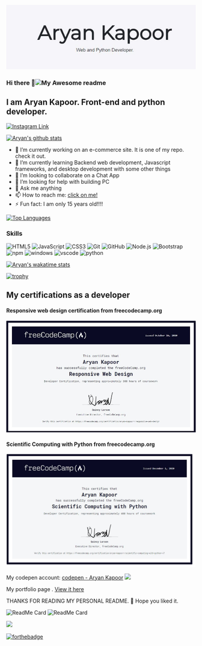 
![aryan kapoor](https://github.com/Aryankpoor/Aryankpoor/blob/master/image/1.JPG?raw=true)

### Hi there 👋![My Awesome readme](https://cdn.rawgit.com/sindresorhus/awesome/d7305f38d29fed78fa85652e3a63e154dd8e8829/media/badge.svg)
## I am Aryan Kapoor. Front-end and python developer. 
[![Instagram Link](https://img.shields.io/badge/instagram.com/__aryan04%20-%23E4405F.svg?&style=flat&logo=Instagram&logoColor=white)](https://www.instagram.com/__aryan04/)

[![Aryan's github stats](https://github-readme-stats.vercel.app/api?username=Aryankpoor&count_private=true&show_icons=true&theme=tokyonight&bg_color=00000000)](https://kapoor-aryan.netlify.app)

- 🔭 I’m currently working on an e-commerce site. It is one of my repo. check it out.
- 🌱 I’m currently learning Backend web development, Javascript frameworks, and desktop development with some other things
- 👯 I’m looking to collaborate on a Chat App
- 🤔 I’m looking for help with building PC
- 💬 Ask me anything
- 📫 How to reach me: [click on me!](mailto:Kapooraryan0419@gmail.com)
- ⚡ Fun fact: I am only 15 years old!!!!

[![Top Languages](https://github-readme-stats.vercel.app/api/top-langs/?username=Aryankpoor&bg_color=00000000&theme=synthwave)](https://github.com/anuraghazra/github-readme-stats)



### Skills
  
  ![HTML5](https://img.shields.io/badge/-HTML5-E34F26?style=flat-square&logo=html5&logoColor=white)
  ![JavaScript](https://img.shields.io/badge/-JavaScript-yellow?style=flat-square&logo=javascript&logoColor=white)
  ![CSS3](https://img.shields.io/badge/-CSS3-1572B6?style=flat-square&logo=css3)
  ![Git](https://img.shields.io/badge/-Git-black?style=flat-square&logo=git&logoColor=white)
  ![GitHub](https://img.shields.io/badge/-GitHub-181717?style=flat-square&logo=github&logoColor=white)
  ![Node.js](https://img.shields.io/badge/-Nodejs-43853d?style=flat-square&logo=Node.js&logoColor=white)
  ![Bootstrap](https://img.shields.io/badge/-Bootstrap-563D7C?style=flat-square&logo=bootstrap)
  ![npm](https://img.shields.io/badge/-NPM-CB3837?style=flat-square&logo=npm&logoColor=white)
  ![windows](https://img.shields.io/badge/-blue?style=flat-square&logo=windows)
  ![vscode](https://img.shields.io/badge/-grey?style=flat-square&logo=visual-studio-code)
  ![python](https://img.shields.io/badge/-yellow?style=flat-square&logo=python)
  
  
  
  
[![Aryan's wakatime stats](https://github-readme-stats.vercel.app/api/wakatime?username=Aryankapoor&bg_color=00000000&theme=cobalt)](https://github.com/anuraghazra/github-readme-stats)



  [![trophy](https://github-profile-trophy.vercel.app/?username=Aryankpoor&theme=onedark)](https://github.com/ryo-ma/github-profile-trophy)
  ## My certifications as a developer
  
  #### Responsive web design certification from freecodecamp.org
  ![Freecodecamp responsive web design certification](https://raw.githubusercontent.com/Aryankpoor/Aryankpoor/master/image/Capture.JPG)
  
  #### Scientific Computing with Python from freecodecamp.org
  ![freecodecamp python certification](https://github.com/Aryankpoor/Aryankpoor/blob/master/Capture.JPG?raw=true)
  
 My codepen account:  [codepen - Aryan Kapoor](https://codepen.io/codewitharyann) 
 <img src="https://img.icons8.com/color/48/000000/codepen.png">

 My portfolio page .  [View it here](https://aryan-kap.netlify.app/)

 THANKS FOR READING MY PERSONAL README. :slightly_smiling_face: Hope you liked it.
 
 ![ReadMe Card](https://github-readme-stats.vercel.app/api/pin/?username=Aryankpoor&repo=Vorizon---e-commerce-site&theme=radical)
 ![ReadMe Card](https://github-readme-stats.vercel.app/api/pin/?username=Aryankpoor&repo=Kapoor-aryan&theme=material-palenight)


<a href="https://github.com/DenverCoder1/github-readme-streak-stats">
    <img src="https://github-readme-streak-stats.herokuapp.com/?user=Aryankpoor&theme=dark"/>
</a>

[![forthebadge](https://forthebadge.com/images/badges/made-with-markdown.svg)](https://forthebadge.com)


